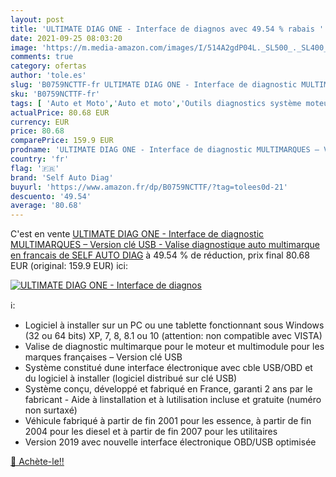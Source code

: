 ```yaml
---
layout: post
title: 'ULTIMATE DIAG ONE - Interface de diagnos avec 49.54 % rabais '
date: 2021-09-25 08:03:20
image: 'https://m.media-amazon.com/images/I/514A2gdP04L._SL500_._SL400_.jpg'
comments: true
category: ofertas
author: 'tole.es'
slug: 'B0759NCTTF-fr ULTIMATE DIAG ONE - Interface de diagnostic MULTIMARQUES –...'
sku: 'B0759NCTTF-fr'
tags: [ 'Auto et Moto','Auto et moto','Outils diagnostics système moteur OBD-II','Outils et dépannage','Outils moteur','self auto diag', ]
actualPrice: 80.68 EUR
currency: EUR
price: 80.68
comparePrice: 159.9 EUR
prodname: 'ULTIMATE DIAG ONE - Interface de diagnostic MULTIMARQUES – Version clé USB - Valise diagnostique auto multimarque en francais de SELF AUTO DIAG'
country: 'fr'
flag: '🇫🇷'
brand: 'Self Auto Diag'
buyurl: 'https://www.amazon.fr/dp/B0759NCTTF/?tag=tolees0d-21'
descuento: '49.54'
average: '80.68'
---
```


C'est en vente [ULTIMATE DIAG ONE - Interface de diagnostic MULTIMARQUES – Version clé USB - Valise diagnostique auto multimarque en francais de SELF AUTO DIAG](https://www.amazon.fr/dp/B0759NCTTF/?tag=tolees0d-21)  à  49.54 % de réduction, prix final  80.68 EUR (original: 159.9 EUR) ici:

[![ULTIMATE DIAG ONE - Interface de diagnos](https://m.media-amazon.com/images/I/514A2gdP04L._SL500_._SL400_.jpg)](https://www.amazon.fr/dp/B0759NCTTF/?tag=tolees0d-21)

ℹ️:

- Logiciel à installer sur un PC ou une tablette fonctionnant sous Windows (32 ou 64 bits) XP, 7, 8, 8.1 ou 10 (attention: non compatible avec VISTA)
- Valise de diagnostic multimarque pour le moteur et multimodule pour les marques françaises – Version clé USB
- Système constitué dune interface électronique avec cble USB/OBD et du logiciel à installer (logiciel distribué sur clé USB)
- Système conçu, développé et fabriqué en France, garanti 2 ans par le fabricant - Aide à linstallation et à lutilisation incluse et gratuite (numéro non surtaxé)
- Véhicule fabriqué à partir de fin 2001 pour les essence, à partir de fin 2004 pour les diesel et à partir de fin 2007 pour les utilitaires
- Version 2019 avec nouvelle interface électronique OBD/USB optimisée

[🛒 Achète-le!!](https://www.amazon.fr/dp/B0759NCTTF/?tag=tolees0d-21)
